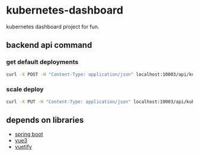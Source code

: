 # kubernetes-dashboard
kubernetes dashboard project for fun.
## backend api command
### get default deployments
```bash
curl -X POST -H "Content-Type: application/json" localhost:10003/api/kubernetes/namespace/default/deployments
```
### scale deploy
```bash
curl -X PUT -H "Content-Type: application/json" localhost:10003/api/kubernetes/namespace/default/deployments/scale -d '{"deployName":"test","replicas":2}'
```
## depends on libraries
- [spring boot](https://projects.spring.io/spring-boot/)
- [vue3](https://vuejs.org/)
- [vuetify](https://vuetifyjs.com/en/)
